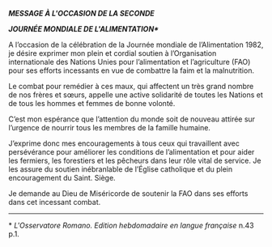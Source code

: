 ***MESSAGE À L'OCCASION DE LA SECONDE***

***JOURNÉE MONDIALE DE L'ALIMENTATION\****

A l’occasion de la célébration de la Journée mondiale de l’Alimentation 1982, je désire exprimer mon plein et cordial soutien à l’Organisation internationale des Nations Unies pour l’alimentation et l’agriculture (FAO) pour ses efforts inces­sants en vue de combattre la faim et la malnutrition.

Le combat pour remédier à ces maux, qui affectent un très grand nombre de nos frères et sœurs, appelle une active solidarité de toutes les Nations et de tous les hommes et femmes de bonne volonté.

C’est mon espérance que l’attention du monde soit de nouveau attirée sur l’urgence de nourrir tous les membres de la famille humaine.

J’exprime donc mes encouragements à tous ceux qui travaillent avec persévé­rance pour améliorer les conditions de l’alimentation et pour aider les fermiers, les forestiers et les pêcheurs dans leur rôle vital de service. Je les assure du soutien inébranlable de l’Église catholique et du plein encouragement du Saint. Siège.

Je demande au Dieu de Miséricorde de soutenir la FAO dans ses efforts dans cet incessant combat.

* * *

\* *L'Osservatore Romano. Edition hebdomadaire en langue française* n.43 p.1.